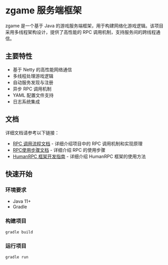 # zgame 服务端框架

zgame 是一个基于 Java 的游戏服务端框架，用于构建网络化游戏逻辑。该项目采用多线程架构设计，提供了高性能的 RPC 调用机制，支持服务间的跨线程通信。

## 主要特性

- 基于 Netty 的高性能网络通信
- 多线程处理游戏逻辑
- 自动服务发现与注册
- 异步 RPC 调用机制
- YAML 配置文件支持
- 日志系统集成

## 文档

详细文档请参考以下链接：

- [RPC 调用流程文档](docs/RPC.md) - 详细介绍项目中的 RPC 调用机制和实现原理
- [RPC使用步骤文档](docs/rpc_step.md) - 详细介绍 RPC 的使用步骤
- [HumanRPC 框架开发指南](docs/HumanRPC.md) - 详细介绍 HumanRPC 框架的使用方法

## 快速开始

### 环境要求

- Java 11+
- Gradle

### 构建项目

```bash
gradle build
```

### 运行项目

```bash
gradle run
```